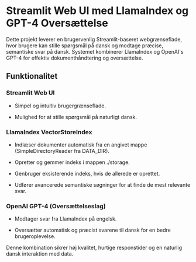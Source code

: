 # Streamlit Web UI med LlamaIndex og GPT-4 Oversættelse

Dette projekt leverer en brugervenlig Streamlit-baseret webgrænseflade, hvor brugere kan stille spørgsmål på dansk og modtage præcise, semantiske svar på dansk. Systemet kombinerer LlamaIndex og OpenAI's GPT-4 for effektiv dokumenthåndtering og oversættelse.

## Funktionalitet

### Streamlit Web UI

- Simpel og intuitiv brugergrænseflade.

- Mulighed for at stille spørgsmål på naturligt dansk.

### LlamaIndex VectorStoreIndex

- Indlæser dokumenter automatisk fra en angivet mappe (SimpleDirectoryReader fra DATA_DIR).

- Opretter og gemmer indeks i mappen ./storage.

- Genbruger eksisterende indeks, hvis de allerede er oprettet.

- Udfører avancerede semantiske søgninger for at finde de mest relevante svar.

### OpenAI GPT-4 (Oversættelseslag)

- Modtager svar fra LlamaIndex på engelsk.

- Oversætter automatisk og præcist svarene til dansk for en bedre brugeroplevelse.

Denne kombination sikrer høj kvalitet, hurtige responstider og en naturlig dansk interaktion med data.
